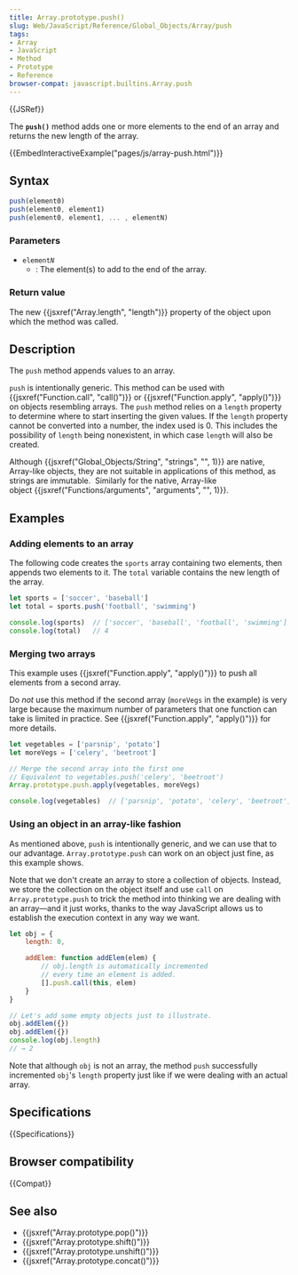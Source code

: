 ```yaml
---
title: Array.prototype.push()
slug: Web/JavaScript/Reference/Global_Objects/Array/push
tags:
- Array
- JavaScript
- Method
- Prototype
- Reference
browser-compat: javascript.builtins.Array.push
---
```

{{JSRef}}

The **`push()`** method adds one or more elements to the end of an array and
returns the new length of the array.

{{EmbedInteractiveExample("pages/js/array-push.html")}}

## Syntax

```js
push(element0)
push(element0, element1)
push(element0, element1, ... , elementN)
```

### Parameters

- <code>element<em>N</em></code>
  - : The element(s) to add to the end of the array.

### Return value

The new {{jsxref("Array.length", "length")}} property of the object
upon which the method was called.

## Description

The `push` method appends values to an array.

`push` is intentionally generic. This method can be used with
{{jsxref("Function.call", "call()")}} or
{{jsxref("Function.apply", "apply()")}} on objects resembling
arrays. The `push` method relies on a `length` property to determine where to
start inserting the given values. If the `length` property cannot be converted
into a number, the index used is 0. This includes the possibility of `length`
being nonexistent, in which case `length` will also be created.

Although
{{jsxref("Global_Objects/String", "strings", "", 1)}} are
native, Array-like objects, they are not suitable in applications of this
method, as strings are immutable.  Similarly for the native, Array-like
object {{jsxref("Functions/arguments",
  "arguments", "", 1)}}.

## Examples

### Adding elements to an array

The following code creates the `sports` array containing two elements, then
appends two elements to it. The `total` variable contains the new length of the
array.

```js
let sports = ['soccer', 'baseball']
let total = sports.push('football', 'swimming')

console.log(sports)  // ['soccer', 'baseball', 'football', 'swimming']
console.log(total)   // 4
```

### Merging two arrays

This example uses {{jsxref("Function.apply", "apply()")}} to push
all elements from a second array.

Do _not_ use this method if the second array (`moreVegs` in the example) is very
large because the maximum number of parameters that one function can take is
limited in practice. See {{jsxref("Function.apply", "apply()")}}
for more details.

```js
let vegetables = ['parsnip', 'potato']
let moreVegs = ['celery', 'beetroot']

// Merge the second array into the first one
// Equivalent to vegetables.push('celery', 'beetroot')
Array.prototype.push.apply(vegetables, moreVegs)

console.log(vegetables)  // ['parsnip', 'potato', 'celery', 'beetroot']
```

### Using an object in an array-like fashion

As mentioned above, `push` is intentionally generic, and we can use that to our
advantage. `Array.prototype.push` can work on an object just fine, as this
example shows.

Note that we don't create an array to store a collection of objects. Instead, we
store the collection on the object itself and use `call` on
`Array.prototype.push` to trick the method into thinking we are dealing with an
array—and it just works, thanks to the way JavaScript allows us to establish the
execution context in any way we want.

```js
let obj = {
    length: 0,

    addElem: function addElem(elem) {
        // obj.length is automatically incremented
        // every time an element is added.
        [].push.call(this, elem)
    }
}

// Let's add some empty objects just to illustrate.
obj.addElem({})
obj.addElem({})
console.log(obj.length)
// → 2
```

Note that although `obj` is not an array, the method `push` successfully
incremented `obj`'s `length` property just like if we were dealing with an
actual array.

## Specifications

{{Specifications}}

## Browser compatibility

{{Compat}}

## See also

- {{jsxref("Array.prototype.pop()")}}
- {{jsxref("Array.prototype.shift()")}}
- {{jsxref("Array.prototype.unshift()")}}
- {{jsxref("Array.prototype.concat()")}}
